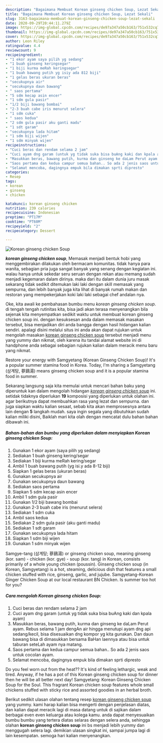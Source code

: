 ```yaml
---
description: "Bagaimana Membuat Korean ginseng chicken Soup, Lezat Sekali"
title: "Bagaimana Membuat Korean ginseng chicken Soup, Lezat Sekali"
slug: 3163-bagaimana-membuat-korean-ginseng-chicken-soup-lezat-sekali
date: 2020-09-29T20:44:11.279Z
image: https://img-global.cpcdn.com/recipes/de97a347a50cb163/751x532cq70/korean-ginseng-chicken-soup-foto-resep-utama.jpg
thumbnail: https://img-global.cpcdn.com/recipes/de97a347a50cb163/751x532cq70/korean-ginseng-chicken-soup-foto-resep-utama.jpg
cover: https://img-global.cpcdn.com/recipes/de97a347a50cb163/751x532cq70/korean-ginseng-chicken-soup-foto-resep-utama.jpg
author: Leon Riley
ratingvalue: 4.4
reviewcount: 9
recipeingredient:
- "1 ekor ayam saya pilih yg sedang"
- "1 buah ginseng keringsegar"
- "1 biji kurma meRah keringsegar"
- "1 buah bawang putih yg isiy ada 812 biji"
- "1 gelas beras ukuran beras"
- "secukupnya air"
- "secukupnya daun bawang"
- " saos pertama"
- "5 sdm kecap asin encer"
- "1 sdm gula pasir"
- "1/2 biji bawang bombai"
- "2-3 buah cabe iris menurut selera"
- "1 sdm cuka"
- " saos kedua"
- "2 sdm gula pasir aku ganti madu"
- "1 sdt garam"
- "secukupnya lada hitam"
- "1 sdm biji wijen"
- "1 sdm minyak wijen"
recipeinstructions:
- "Cuci beras dan rendam selama 2 jam"
- "Cuci ayam dng garam (untuk yg tidak suka bisa buAng kaki dan kpala ayam)"
- "Masukkan beras, bawang putih, kurma dan ginseng ke daLam Perut ayam. Rebus selama 1 jam dengAn air hingga menutupi ayam dng api sedang/kecil, bisa disesuaikan dng kompor yg kita gunakan. Dan daun bawang bisa di dimasukkan bersama BaHan laennya atau bisa untuk taburan seteLah ayam nya matang."
- "Saos pertama dan kedua campur semua bahan.. So ada 2 jenis saos untuk cocolan ayam."
- "Selamat mencoba, dagingnya empuk bila dimakan sprti dipresto"
categories:
- Resep
tags:
- korean
- ginseng
- chicken

katakunci: korean ginseng chicken 
nutrition: 239 calories
recipecuisine: Indonesian
preptime: "PT17M"
cooktime: "PT60M"
recipeyield: "2"
recipecategory: Dessert

---
```



![Korean ginseng chicken Soup](https://img-global.cpcdn.com/recipes/de97a347a50cb163/751x532cq70/korean-ginseng-chicken-soup-foto-resep-utama.jpg)

<b><i>korean ginseng chicken soup</i></b>, Memasak menjadi bentuk hobi yang menggembirakan dilakukan oleh bermacam komunitas. tidak hanya para wanita, sebagian pria juga sangat banyak yang senang dengan kegiatan ini. walau hanya untuk sekedar seru seruan dengan rekan atau memang sudah menjadi kegemaran dalam dirinya. maka dari itu dalam dunia juru masak sekarang tidak sedikit ditemukan laki laki dengan skill memasak yang sempurna, dan lebih banyak juga kita lihat di banyak rumah makan dan restoran yang mempekerjakan koki laki laki sebagai chef andalan nya.

Oke, kita awali ke pembahasan bumbu menu <i>korean ginseng chicken soup</i>. di tengah tengah rutinitas kita, bisa jadi akan terasa menyenangkan bila sejenak kita menyempatkan sedikit waktu untuk membuat korean ginseng chicken soup ini. dengan kesuksesan anda dalam memasak masakan tersebut, bisa menjadikan diri anda bangga dengan hasil hidangan kalian sendiri. apalagi disini melalui situs ini anda akan dapat rujukan untuk mengolah masakan <u>korean ginseng chicken soup</u> tersebut menjadi menu yang yummy dan nikmat, oleh karena itu tandai alamat website ini di handphone anda sebagai sebagian rujukan kalian dalam meracik menu baru yang nikmat.

Restore your energy with Samgyetang (Korean Ginseng Chicken Soup)! It&#39;s a popular summer stamina food in Korea. Today, I&#39;m sharing a Samgyetang (삼계탕, 蔘鷄湯) means ginseng chicken soup and it is a popular stamina food in summer.


Sekarang langsung saja kita memulai untuk mencari bahan baku yang diperuntuk kan dalam mengolah hidangan <u><i>korean ginseng chicken soup</i></u> ini. setidak tidaknya diperlukan <b>19</b> komposisi yang diperlukan untuk olahan ini. agar berikutnya dapat membuahkan rasa yang lezat dan sempurna. dan juga siapkan waktu kalian sesaat, sebab kita akan memprosesnya antara lain dengan <b>5</b> langkah mudah. saya ingin segala yang dibutuhkan sudah kalian miliki disini, Baiklah mari kita olah dengan mencatat dulu bahan bahan dibawah ini.

<!--inarticleads1-->

##### Bahan-bahan dan bumbu yang diperlukan dalam menyiapkan Korean ginseng chicken Soup:

1. Gunakan 1 ekor ayam (saya pilih yg sedang)
1. Sediakan 1 buah ginseng kering/segar
1. Sediakan 1 biji kurma meRah kering/segar
1. Ambil 1 buah bawang putih (yg isi.y ada 8-12 biji)
1. Siapkan 1 gelas beras (ukuran beras)
1. Gunakan secukupnya air
1. Gunakan secukupnya daun bawang
1. Sediakan  saos pertama
1. Siapkan 5 sdm kecap asin encer
1. Ambil 1 sdm gula pasir
1. Gunakan 1/2 biji bawang bombai
1. Gunakan 2-3 buah cabe iris (menurut selera)
1. Sediakan 1 sdm cuka
1. Ambil  saos kedua
1. Sediakan 2 sdm gula pasir (aku ganti madu)
1. Sediakan 1 sdt garam
1. Gunakan secukupnya lada hitam
1. Siapkan 1 sdm biji wijen
1. Gunakan 1 sdm minyak wijen


Samgye-tang (삼계탕; 蔘鷄湯) or ginseng chicken soup, meaning ginseng (kor. sam) - chicken (kor. gye) - soup (kor. tang) in Korean, consists primarily of a whole young chicken (poussin). Ginseng chicken soup (in Korean, Samgyetang) is a hot, steaming, delicious dish that features a small chicken stuffed with rice, ginseng, garlic, and jujube. Samgyetang-Korean Ginger Chicken Soup at our local restaurant BN Chicken. Is summer too hot for you? 

<!--inarticleads2-->

##### Cara mengolah Korean ginseng chicken Soup:

1. Cuci beras dan rendam selama 2 jam
1. Cuci ayam dng garam (untuk yg tidak suka bisa buAng kaki dan kpala ayam)
1. Masukkan beras, bawang putih, kurma dan ginseng ke daLam Perut ayam. Rebus selama 1 jam dengAn air hingga menutupi ayam dng api sedang/kecil, bisa disesuaikan dng kompor yg kita gunakan. Dan daun bawang bisa di dimasukkan bersama BaHan laennya atau bisa untuk taburan seteLah ayam nya matang.
1. Saos pertama dan kedua campur semua bahan.. So ada 2 jenis saos untuk cocolan ayam.
1. Selamat mencoba, dagingnya empuk bila dimakan sprti dipresto


Do you feel worn out from the heat?? It&#39;s kind of feeling lethargic, weak and tired. Anyway, if he has a pot of this Korean ginseng chicken soup for dinner then he will be all better next day! Samgyetang: Korean Ginseng Chicken Soup for the Soul. This fragrant Korean chicken soup features whole small chickens stuffed with sticky rice and assorted goodies in an herbal broth. 

Berikut sedikit ulasan olahan tentang resep <u>korean ginseng chicken soup</u> yang yummy. kami harap kalian bisa mengerti dengan penjelasan diatas, dan kalian dapat meracik lagi di masa datang untuk di sajikan dalam berbagai even even keluarga atau kolega kamu. anda dapat menyesuaikan bumbu bumbu yang tertera diatas selaras dengan selera anda, sehingga olahan <b>korean ginseng chicken soup</b> ini bs menjadi lebih yummy dan menggugah selera lagi. demikian ulasan singkat ini, sampai jumpa lagi di lain kesempatan. semoga hari kalian menyenangkan.
